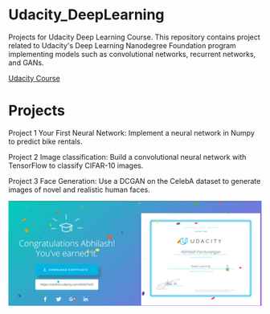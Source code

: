 # Udacity_DeepLearning
Projects for Udacity Deep Learning Course. This repository contains project related to Udacity's Deep Learning Nanodegree Foundation program implementing models such as convolutional networks, recurrent networks, and GANs.  

[Udacity Course](https://www.udacity.com/course/deep-learning-nanodegree--nd101)

# Projects

Project 1 Your First Neural Network: Implement a neural network in Numpy to predict bike rentals.

Project 2 Image classification: Build a convolutional neural network with TensorFlow to classify CIFAR-10 images.

Project 3 Face Generation: Use a DCGAN on the CelebA dataset to generate images of novel and realistic human faces.


![Image description](Untitled.png)
